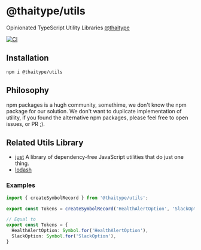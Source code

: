 # @thaitype/utils

Opinionated TypeScript Utility Libraries [@thaitype](https://github.com/mildronize/thaitype)

[![CI](https://github.com/mildronize/utils/actions/workflows/main.yml/badge.svg)](https://github.com/mildronize/utils/actions/workflows/main.yml)

## Installation
```
npm i @thaitype/utils
```

## Philosophy
npm packages is a hugh community, somethime, we don't know the npm package for our solution. We don't want to duplicate implementation of utility, if you found the alternative npm packages, please feel free to open issues, or PR ;). 

## Related Utils Library
- [just](https://github.com/angus-c/just) A library of dependency-free JavaScript utilities that do just one thing.
- [lodash](https://github.com/lodash/lodash) 

### Examples
```ts
import { createSymbolRecord } from '@thaitype/utils';

export const Tokens = createSymbolRecord('HealthAlertOption', 'SlackOption');

// Equal to 
export const Tokens = {
  HealthAlertOption: Symbol.for('HealthAlertOption'),
  SlackOption: Symbol.for('SlackOption'),
}
```